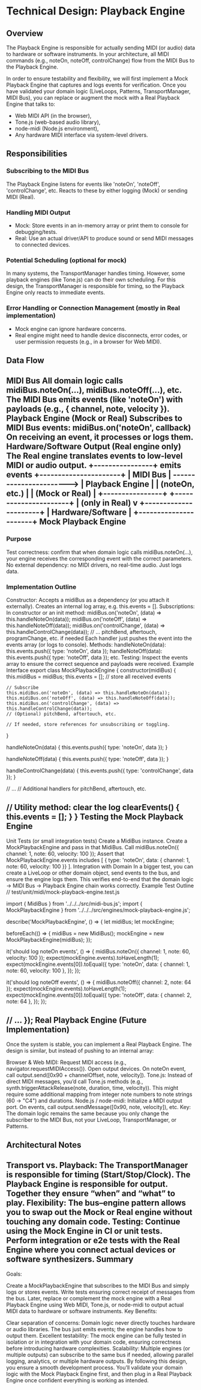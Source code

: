 Technical Design: Playback Engine
================================

Overview
--------

The Playback Engine is responsible for actually sending MIDI (or audio) data to hardware or software instruments. In your architecture, all MIDI commands (e.g., noteOn, noteOff, controlChange) flow from the MIDI Bus to the Playback Engine.

In order to ensure testability and flexibility, we will first implement a Mock Playback Engine that captures and logs events for verification. Once you have validated your domain logic (LiveLoops, Patterns, TransportManager, MIDI Bus), you can replace or augment the mock with a Real Playback Engine that talks to:

* Web MIDI API (in the browser),
* Tone.js (web-based audio library),
* node-midi (Node.js environment),
* Any hardware MIDI interface via system-level drivers.

Responsibilities
----------------

### Subscribing to the MIDI Bus

The Playback Engine listens for events like 'noteOn', 'noteOff', 'controlChange', etc.
Reacts to these by either logging (Mock) or sending MIDI (Real).

### Handling MIDI Output

* Mock: Store events in an in-memory array or print them to console for debugging/tests.
* Real: Use an actual driver/API to produce sound or send MIDI messages to connected devices.

### Potential Scheduling (optional for mock)

In many systems, the TransportManager handles timing. However, some playback engines (like Tone.js) can do their own scheduling. For this design, the TransportManager is responsible for timing, so the Playback Engine only reacts to immediate events.

### Error Handling or Connection Management (mostly in Real implementation)

* Mock engine can ignore hardware concerns.
* Real engine might need to handle device disconnects, error codes, or user permission requests (e.g., in a browser for Web MIDI).

Data Flow
---------

MIDI Bus
All domain logic calls midiBus.noteOn(...), midiBus.noteOff(...), etc.
The MIDI Bus emits events (like 'noteOn') with payloads (e.g., { channel, note, velocity }).
Playback Engine (Mock or Real)
Subscribes to MIDI Bus events: midiBus.on('noteOn', callback)
On receiving an event, it processes or logs them.
Hardware/Software Output (Real engine only)
The Real engine translates events to low-level MIDI or audio output.
+----------------+       emits events       +----------------------+
|    MIDI Bus    | -----------------------> | Playback Engine      |
| (noteOn, etc.) |                          | (Mock or Real)       |
+----------------+                          +----------------------+
                                                |    (only in Real)
                                                v
                                        +----------------------+
                                        |  Hardware/Software   |
                                        +----------------------+
Mock Playback Engine
-------------------

### Purpose

Test correctness: confirm that when domain logic calls midiBus.noteOn(...), your engine receives the corresponding event with the correct parameters.
No external dependency: no MIDI drivers, no real-time audio. Just logs data.

### Implementation Outline

Constructor:
Accepts a midiBus as a dependency (or you attach it externally).
Creates an internal log array, e.g. this.events = [].
Subscriptions:
In constructor or an init method:
midiBus.on('noteOn', (data) => this.handleNoteOn(data));
midiBus.on('noteOff', (data) => this.handleNoteOff(data));
midiBus.on('controlChange', (data) => this.handleControlChange(data));
// ... pitchBend, aftertouch, programChange, etc. if needed
Each handler just pushes the event into the events array (or logs to console).
Methods:
handleNoteOn(data): this.events.push({ type: 'noteOn', data });
handleNoteOff(data): this.events.push({ type: 'noteOff', data });
etc.
Testing:
Inspect the events array to ensure the correct sequence and payloads were received.
Example Interface
export class MockPlaybackEngine {
  constructor(midiBus) {
    this.midiBus = midiBus;
    this.events = []; // store all received events

    // Subscribe
    this.midiBus.on('noteOn', (data) => this.handleNoteOn(data));
    this.midiBus.on('noteOff', (data) => this.handleNoteOff(data));
    this.midiBus.on('controlChange', (data) => this.handleControlChange(data));
    // (Optional) pitchBend, aftertouch, etc.

    // If needed, store references for unsubscribing or toggling.
  }

  handleNoteOn(data) {
    this.events.push({ type: 'noteOn', data });
  }

  handleNoteOff(data) {
    this.events.push({ type: 'noteOff', data });
  }

  handleControlChange(data) {
    this.events.push({ type: 'controlChange', data });
  }

  // ...
  // Additional handlers for pitchBend, aftertouch, etc.

  // Utility method: clear the log
  clearEvents() {
    this.events = [];
  }
}
Testing the Mock Playback Engine
--------------------------------

Unit Tests (or small integration tests)
Create a MidiBus instance.
Create a MockPlaybackEngine and pass in that MidiBus.
Call midiBus.noteOn({ channel: 1, note: 60, velocity: 100 });
Assert that MockPlaybackEngine.events includes [ { type: 'noteOn', data: { channel: 1, note: 60, velocity: 100 }} ].
Integration with Domain
In a bigger test, you can create a LiveLoop or other domain object, send events to the bus, and ensure the engine logs them. This verifies end-to-end that the domain logic → MIDI Bus → Playback Engine chain works correctly.
Example Test Outline
// test/unit/midi/mock-playback-engine.test.js

import { MidiBus } from '../../../src/midi-bus.js';
import { MockPlaybackEngine } from '../../../src/engines/mock-playback-engine.js';

describe('MockPlaybackEngine', () => {
  let midiBus;
  let mockEngine;

  beforeEach(() => {
    midiBus = new MidiBus();
    mockEngine = new MockPlaybackEngine(midiBus);
  });

  it('should log noteOn events', () => {
    midiBus.noteOn({ channel: 1, note: 60, velocity: 100 });
    expect(mockEngine.events).toHaveLength(1);
    expect(mockEngine.events[0]).toEqual({
      type: 'noteOn',
      data: { channel: 1, note: 60, velocity: 100 },
    });
  });

  it('should log noteOff events', () => {
    midiBus.noteOff({ channel: 2, note: 64 });
    expect(mockEngine.events).toHaveLength(1);
    expect(mockEngine.events[0]).toEqual({
      type: 'noteOff',
      data: { channel: 2, note: 64 },
    });
  });

  // ...
});
Real Playback Engine (Future Implementation)
-----------------------------------------

Once the system is stable, you can implement a Real Playback Engine. The design is similar, but instead of pushing to an internal array:

Browser & Web MIDI:
Request MIDI access (e.g., navigator.requestMIDIAccess()).
Open output devices.
On noteOn event, call output.send([0x90 + channelOffset, note, velocity]).
Tone.js:
Instead of direct MIDI messages, you’d call Tone.js methods (e.g., synth.triggerAttackRelease(note, duration, time, velocity)).
This might require some additional mapping from integer note numbers to note strings (60 -> "C4") and durations.
Node.js / node-midi:
Initialize a MIDI output port.
On events, call output.sendMessage([0x90, note, velocity]), etc.
Key: The domain logic remains the same because you only change the subscriber to the MIDI Bus, not your LiveLoop, TransportManager, or Patterns.

Architectural Notes
-------------------

Transport vs. Playback:
The TransportManager is responsible for timing (Start/Stop/Clock).
The Playback Engine is responsible for output.
Together they ensure “when” and “what” to play.
Flexibility:
The bus–engine pattern allows you to swap out the Mock or Real engine without touching any domain code.
Testing:
Continue using the Mock Engine in CI or unit tests.
Perform integration or e2e tests with the Real Engine where you connect actual devices or software synthesizers.
Summary
--------

Goals:

Create a MockPlaybackEngine that subscribes to the MIDI Bus and simply logs or stores events.
Write tests ensuring correct receipt of messages from the bus.
Later, replace or complement the mock engine with a Real Playback Engine using Web MIDI, Tone.js, or node-midi to output actual MIDI data to hardware or software instruments.
Key Benefits:

Clear separation of concerns:
Domain logic never directly touches hardware or audio libraries.
The bus just emits events; the engine handles how to output them.
Excellent testability:
The mock engine can be fully tested in isolation or in integration with your domain code, ensuring correctness before introducing hardware complexities.
Scalability:
Multiple engines (or multiple outputs) can subscribe to the same bus if needed, allowing parallel logging, analytics, or multiple hardware outputs.
By following this design, you ensure a smooth development process. You’ll validate your domain logic with the Mock Playback Engine first, and then plug in a Real Playback Engine once confident everything is working as intended.